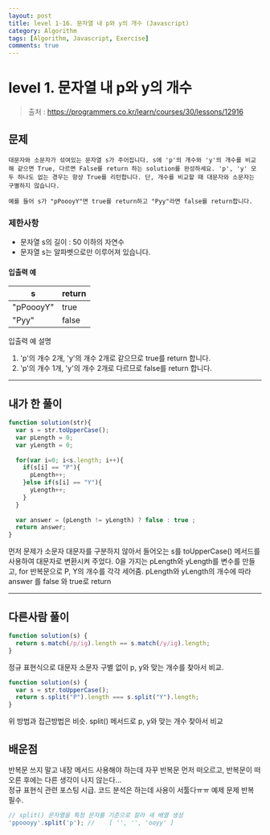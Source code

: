 ```yaml
---
layout: post
title: level 1-16. 문자열 내 p와 y의 개수 (Javascript)
category: Algorithm
tags: [Algorithm, Javascript, Exercise]
comments: true
---
```

# level 1. 문자열 내 p와 y의 개수
> 출처 : <https://programmers.co.kr/learn/courses/30/lessons/12916>

## 문제

```
대문자와 소문자가 섞여있는 문자열 s가 주어집니다. s에 'p'의 개수와 'y'의 개수를 비교해 같으면 True, 다르면 False를 return 하는 solution를 완성하세요. 'p', 'y' 모두 하나도 없는 경우는 항상 True를 리턴합니다. 단, 개수를 비교할 때 대문자와 소문자는 구별하지 않습니다.

예를 들어 s가 "pPoooyY"면 true를 return하고 "Pyy"라면 false를 return합니다.
```

### 제한사항

- 문자열 s의 길이 : 50 이하의 자연수
- 문자열 s는 알파벳으로만 이루어져 있습니다.

#### 입출력 예

s | return 
--------- | --------- 
"pPoooyY" | true
"Pyy" | false

입출력 예 설명

1. 'p'의 개수 2개, 'y'의 개수 2개로 같으므로 true를 return 합니다.
2. 'p'의 개수 1개, 'y'의 개수 2개로 다르므로 false를 return 합니다.

***

## 내가 한 풀이
```javascript
function solution(str){
  var s = str.toUpperCase();
  var pLength = 0;
  var yLength = 0;
  
  for(var i=0; i<s.length; i++){
    if(s[i] == "P"){
      pLength++;
    }else if(s[i] == "Y"){
      yLength++;
    }
  }
  
  var answer = (pLength != yLength) ? false : true ;
  return answer;
}
```
먼저 문제가 소문자 대문자를 구분하지 않아서 들어오는 s를 toUpperCase() 메서드를 사용하여 대문자로 변환시켜 주었다.
0을 가지는 pLength와 yLength를 변수를 만들고, for 반복문으로 P, Y의 개수를 각각 세어줌.
pLength와 yLength의 개수에 따라 answer 를 false 와 true로 return

***

## 다른사람 풀이
```javascript
function solution(s) {
  return s.match(/p/ig).length == s.match(/y/ig).length;
}
```
정규 표현식으로 대문자 소문자 구별 없이 p, y와 맞는 개수를 찾아서 비교.
```javascript
function solution(s) {
  var s = str.toUpperCase();
  return s.split("P").length === s.split("Y").length;
}
```
위 방법과 접근방법은 비슷. split() 메서드로 p, y와 맞는 개수 찾아서 비교 

## 배운점

반복문 쓰지 말고 내장 메서드 사용해야 하는데 자꾸 반복문 먼저 떠오르고, 반복문이 떠오른 후에는 다른 생각이 나지 않는다...  
정규 표현식 관련 포스팅 시급. 코드 분석은 하는데 사용이 서툴다ㅠㅠ 예제 문제 반복 필수.

```javascript
// split() 문자열을 특정 문자를 기준으로 잘라 새 배열 생성
'ppoooyy'.split('p'); // 	[ '', '', 'ooyy' ]
```
